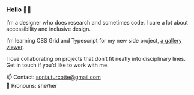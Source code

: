### Hello 👋🏻

I’m a designer who does research and sometimes code. I care a lot about accessibility and inclusive design. 

I’m learning CSS Grid and Typescript for my new side project, [a gallery viewer](https://some-gallery-thing.toby.codes). 

I love collaborating on projects that don’t fit neatly into disciplinary lines. Get in touch if you’d like to work with me.

📫 Contact: sonia.turcotte@gmail.com  
🙂 Pronouns: she/her 
